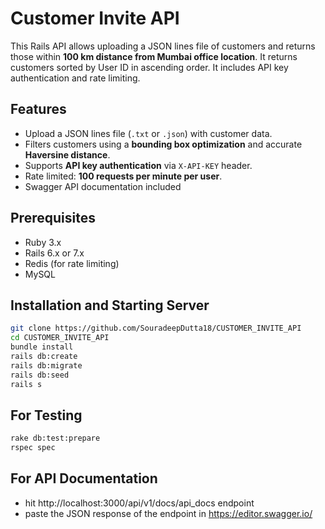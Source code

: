 # Customer Invite API

This Rails API allows uploading a JSON lines file of customers and returns those within **100 km distance from Mumbai office location**. It returns customers sorted by User ID in ascending order. It includes API key authentication and rate limiting.

## Features

- Upload a JSON lines file (`.txt` or `.json`) with customer data.  
- Filters customers using a **bounding box optimization** and accurate **Haversine distance**.  
- Supports **API key authentication** via `X-API-KEY` header.  
- Rate limited: **100 requests per minute per user**.  
- Swagger API documentation included

## Prerequisites

- Ruby 3.x
- Rails 6.x or 7.x
- Redis (for rate limiting)
- MySQL

## Installation and Starting Server

```bash
git clone https://github.com/SouradeepDutta18/CUSTOMER_INVITE_API
cd CUSTOMER_INVITE_API
bundle install
rails db:create 
rails db:migrate
rails db:seed
rails s
```

## For Testing

```bash
rake db:test:prepare
rspec spec
```

## For API Documentation
- hit http://localhost:3000/api/v1/docs/api_docs endpoint
- paste the JSON response of the endpoint in https://editor.swagger.io/